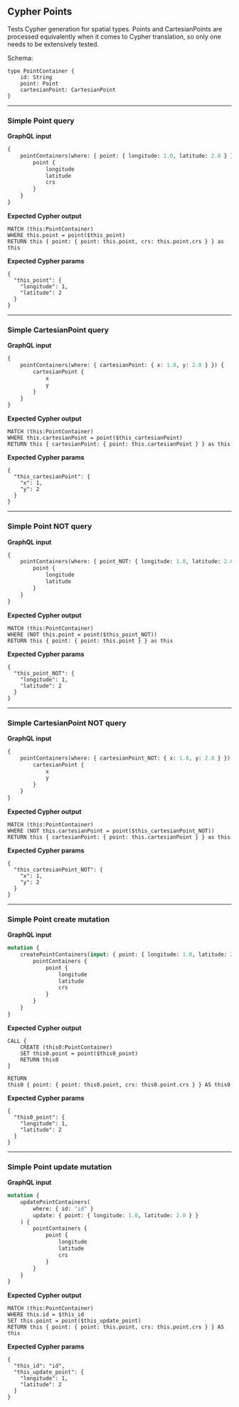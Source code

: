 ## Cypher Points

Tests Cypher generation for spatial types. Points and CartesianPoints are processed equivalently when it comes to Cypher translation, so only one needs to be extensively tested.

Schema:

```schema
type PointContainer {
    id: String
    point: Point
    cartesianPoint: CartesianPoint
}
```

---

### Simple Point query

**GraphQL input**

```graphql
{
    pointContainers(where: { point: { longitude: 1.0, latitude: 2.0 } }) {
        point {
            longitude
            latitude
            crs
        }
    }
}
```

**Expected Cypher output**

```cypher
MATCH (this:PointContainer)
WHERE this.point = point($this_point)
RETURN this { point: { point: this.point, crs: this.point.crs } } as this
```

**Expected Cypher params**

```cypher-params
{
  "this_point": {
    "longitude": 1,
    "latitude": 2
  }
}
```

---

### Simple CartesianPoint query

**GraphQL input**

```graphql
{
    pointContainers(where: { cartesianPoint: { x: 1.0, y: 2.0 } }) {
        cartesianPoint {
            x
            y
        }
    }
}
```

**Expected Cypher output**

```cypher
MATCH (this:PointContainer)
WHERE this.cartesianPoint = point($this_cartesianPoint)
RETURN this { cartesianPoint: { point: this.cartesianPoint } } as this
```

**Expected Cypher params**

```cypher-params
{
  "this_cartesianPoint": {
    "x": 1,
    "y": 2
  }
}
```

---

### Simple Point NOT query

**GraphQL input**

```graphql
{
    pointContainers(where: { point_NOT: { longitude: 1.0, latitude: 2.0 } }) {
        point {
            longitude
            latitude
        }
    }
}
```

**Expected Cypher output**

```cypher
MATCH (this:PointContainer)
WHERE (NOT this.point = point($this_point_NOT))
RETURN this { point: { point: this.point } } as this
```

**Expected Cypher params**

```cypher-params
{
  "this_point_NOT": {
    "longitude": 1,
    "latitude": 2
  }
}
```

---

### Simple CartesianPoint NOT query

**GraphQL input**

```graphql
{
    pointContainers(where: { cartesianPoint_NOT: { x: 1.0, y: 2.0 } }) {
        cartesianPoint {
            x
            y
        }
    }
}
```

**Expected Cypher output**

```cypher
MATCH (this:PointContainer)
WHERE (NOT this.cartesianPoint = point($this_cartesianPoint_NOT))
RETURN this { cartesianPoint: { point: this.cartesianPoint } } as this
```

**Expected Cypher params**

```cypher-params
{
  "this_cartesianPoint_NOT": {
    "x": 1,
    "y": 2
  }
}
```

---

### Simple Point create mutation

**GraphQL input**

```graphql
mutation {
    createPointContainers(input: { point: { longitude: 1.0, latitude: 2.0 } }) {
        pointContainers {
            point {
                longitude
                latitude
                crs
            }
        }
    }
}
```

**Expected Cypher output**

```cypher
CALL {
    CREATE (this0:PointContainer)
    SET this0.point = point($this0_point)
    RETURN this0
}

RETURN
this0 { point: { point: this0.point, crs: this0.point.crs } } AS this0
```

**Expected Cypher params**

```cypher-params
{
  "this0_point": {
    "longitude": 1,
    "latitude": 2
  }
}
```

---

### Simple Point update mutation

**GraphQL input**

```graphql
mutation {
    updatePointContainers(
        where: { id: "id" }
        update: { point: { longitude: 1.0, latitude: 2.0 } }
    ) {
        pointContainers {
            point {
                longitude
                latitude
                crs
            }
        }
    }
}
```

**Expected Cypher output**

```cypher
MATCH (this:PointContainer)
WHERE this.id = $this_id
SET this.point = point($this_update_point)
RETURN this { point: { point: this.point, crs: this.point.crs } } AS this
```

**Expected Cypher params**

```cypher-params
{
  "this_id": "id",
  "this_update_point": {
    "longitude": 1,
    "latitude": 2
  }
}
```
